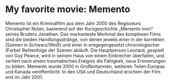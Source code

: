 # My favorite movie: Memento

Memento ist ein Kriminalfilm aus dem Jahr 2000 des Regisseurs Christopher Nolan, basierend auf der Kurzgeschichte „Memento mori“ seines Bruders Jonathan. Das markanteste Merkmal des komplexen Films sind die beiden Handlungsstränge, von denen jeweils einer in der korrekten (Szenen in Schwarz/Weiß) und einer in entgegengesetzt chronologischer (Farbe) Reihenfolge der Szenen abläuft. Die Hauptperson Leonard, gespielt von Guy Pearce, wird in seinem Haus von einem Einbrecher überfallen, und verliert nach einem traumatischen Ereignis die Fähigkeit, neue Erinnerungen zu bilden. Memento wurde 2000 in Großbritannien, weiteren Teilen Europas und Kanada veröffentlicht. In den USA und Deutschland erschien der Film erst im Jahr 2001.
